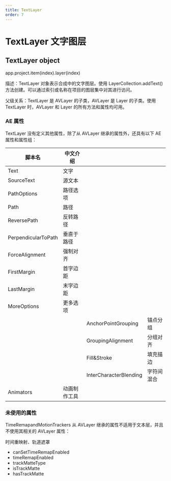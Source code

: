 ```yaml
---
title: TextLayer
order: 7
---
```


# TextLayer 文字图层

## TextLayer object

app.project.item(index).layer(index)

描述：TextLayer 对象表示合成中的文字图层。使用 LayerCollection.addText()方法创建。可以通过索引或名称在项目的图层集中对其进行访问。

父级关系：TextLayer 是 AVLayer 的子类，AVLayer 是 Layer 的子类。使用 TextLayer 时，AVLayer 和 Layer 的所有方法和属性均可用。

### AE 属性

TextLayer 没有定义其他属性，除了从 AVLayer 继承的属性外，还具有以下 AE 属性和属性组：

| 脚本名              | 中文介绍     |                        |            |
| ------------------- | ------------ | ---------------------- | ---------- |
| Text                | 文字         |                        |            |
| SourceText          | 源文本       |                        |            |
| PathOptions         | 路径选项     |                        |            |
| Path                | 路径         |                        |            |
| ReversePath         | 反转路径     |                        |            |
| PerpendicularToPath | 垂直于路径   |                        |            |
| ForceAlignment      | 强制对齐     |                        |            |
| FirstMargin         | 首字边距     |                        |            |
| LastMargin          | 末字边距     |                        |            |
| MoreOptions         | 更多选项     |                        |            |
|                     |              | AnchorPointGrouping    | 锚点分组   |
|                     |              | GroupingAlignment      | 分组对齐   |
|                     |              | Fill&Stroke            | 填充描边   |
|                     |              | InterCharacterBlending | 字符间混合 |
| Animators           | 动画制作工具 |                        |            |

### 未使用的属性

TimeRemapandMotionTrackers 从 AVLayer 继承的属性不适用于文本层，并且不使用其相关的 AVLayer 属性：

时间重映射、轨道遮罩

- canSetTimeRemapEnabled
- timeRemapEnabled
- trackMatteType
- isTrackMatte
- hasTrackMatte
